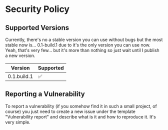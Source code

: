 # Security Policy

## Supported Versions

Currently, there's no a stable version you can use without bugs
but the most stable now is... 0.1-build.1 due to it's the only version
you can use now.
Yeah, that's very few... but it's more than nothing so just wait until
I publish a new version.

| Version     | Supported          |
| ----------- | ------------------ |
| 0.1.build.1 | :white_check_mark: |

## Reporting a Vulnerability

To report a vulnerability
(if you somehow find it in such a small project, of course)
you just need to create a new issue under
the template "Vulnerability report" and describe
what is it and how to reproduce it.
It's very simple.
